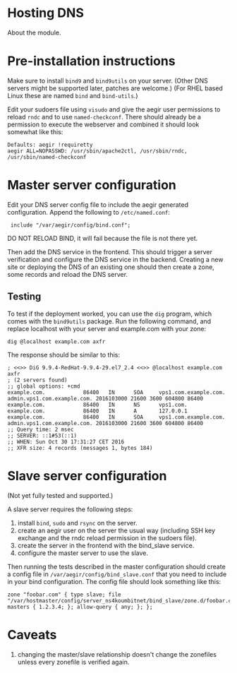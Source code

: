 Hosting DNS
===========

About the module.


Pre-installation instructions
=============================

Make sure to install `bind9` and `bind9utils` on your server. (Other DNS 
servers might be supported later, patches are welcome.)
(For RHEL based Linux these are named `bind` and `bind-utils`.)

Edit your sudoers file using `visudo` and give the aegir user permissions to 
reload `rndc` and to use `named-checkconf`. There should already be a permission 
to execute the webserver and combined it should look somewhat like this:

    Defaults: aegir !requiretty
    aegir ALL=NOPASSWD: /usr/sbin/apache2ctl, /usr/sbin/rndc, /usr/sbin/named-checkconf


Master server configuration
===========================

Edit your DNS server config file to include the aegir generated configuration. 
Append the following to `/etc/named.conf`: 

     include "/var/aegir/config/bind.conf";
     
DO NOT RELOAD BIND, it will fail because the file is not there yet.

Then add the DNS service in the frontend. This should trigger a server
verification and configure the DNS service in the backend. Creating a new site
or deploying the DNS of an existing one should then create a zone, some records
and reload the DNS server.


Testing
-------

To test if the deployment worked, you can use the `dig` program, which comes 
with the `bind9utils` package. Run the following command, and replace localhost 
with your server and example.com with your zone:

    dig @localhost example.com axfr

The response should be similar to this:

    ; <<>> DiG 9.9.4-RedHat-9.9.4-29.el7_2.4 <<>> @localhost example.com axfr
    ; (2 servers found)
    ;; global options: +cmd
    example.com.            86400   IN      SOA     vps1.com.example.com. admin.vps1.com.example.com. 2016103000 21600 3600 604800 86400
    example.com.            86400   IN      NS      vps1.com.
    example.com.            86400   IN      A       127.0.0.1
    example.com.            86400   IN      SOA     vps1.com.example.com. admin.vps1.com.example.com. 2016103000 21600 3600 604800 86400
    ;; Query time: 2 msec
    ;; SERVER: ::1#53(::1)
    ;; WHEN: Sun Oct 30 17:31:27 CET 2016
    ;; XFR size: 4 records (messages 1, bytes 184)


Slave server configuration
==========================

(Not yet fully tested and supported.)

A slave server requires the following steps:

 1. install `bind`, `sudo` and `rsync` on the server.
 2. create an aegir user on the server the usual way (including SSH key exchange 
    and the rndc reload permission in the sudoers file).
 3. create the server in the frontend with the bind_slave service.
 4. configure the master server to use the slave.

Then running the tests described in the master configuration should create a
config file in `/var/aegir/config/bind_slave.conf` that you need to include in
your bind configuration. The config file should look something like this:

    zone "foobar.com" { type slave; file "/var/hostmaster/config/server_ns4koumbitnet/bind_slave/zone.d/foobar.com.zone"; masters { 1.2.3.4; }; allow-query { any; }; };


Caveats
=======

 1. changing the master/slave relationship doesn't change the zonefiles unless 
    every zonefile is verified again.
